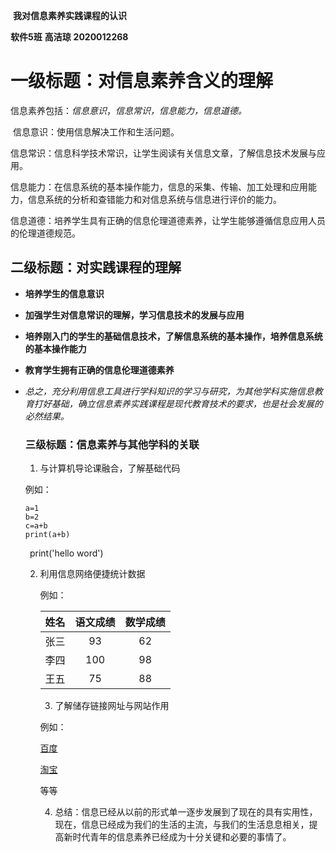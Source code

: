 ​                                                          **我对信息素养实践课程的认识**

**软件5班**                                                        **高洁琼**                                        **2020012268**

# 一级标题：对信息素养含义的理解

​               信息素养包括：*信息意识*，*信息常识，信息能力，信息道德。*

​      信息意识：使用信息解决工作和生活问题。

​      信息常识：信息科学技术常识，让学生阅读有关信息文章，了解信息技术发展与应用。

​      信息能力：在信息系统的基本操作能力，信息的采集、传输、加工处理和应用能力，信息系统的分析和查错能力和对信息系统与信息进行评价的能力。

​       信息道德：培养学生具有正确的信息伦理道德素养，让学生能够遵循信息应用人员的伦理道德规范。

## 二级标题：对实践课程的理解

+ **培养学生的信息意识**

+ **加强学生对信息常识的理解，学习信息技术的发展与应用**

+ **培养刚入门的学生的基础信息技术，了解信息系统的基本操作，培养信息系统的基本操作能力**

+ **教育学生拥有正确的信息伦理道德素养**

+ *总之，充分利用信息工具进行学科知识的学习与研究，为其他学科实施信息教育打好基础，确立信息素养实践课程是现代教育技术的要求，也是社会发展的必然结果。*

  ### 三级标题：信息素养与其他学科的关联

  1.  与计算机导论课融合，了解基础代码

     例如：

     ```
     a=1
     b=2
     c=a+b
     print(a+b)
     ```

     ` `print('hello word')

     2. 利用信息网络便捷统计数据

        例如：

        | 姓名 | 语文成绩 | 数学成绩 |
        | :--: | :------: | :------: |
        | 张三 |    93    |    62    |
        | 李四 |   100    |    98    |
        | 王五 |    75    |    88    |

        3.  了解储存链接网址与网站作用

           例如：

           [百度](https://www.baidu.com)

           [淘宝](https://www.taobao.com)

           等等

           4.  总结：信息已经从以前的形式单一逐步发展到了现在的具有实用性，现在，信息已经成为我们的生活的主流，与我们的生活息息相关，提高新时代青年的信息素养已经成为十分关键和必要的事情了。

           

           

        

     

     



